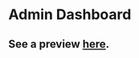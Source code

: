 # Admin Dashboard

## See a preview [here](https://ilovebooks.gitlab.io/the-odin-project/admin-dashboard/).